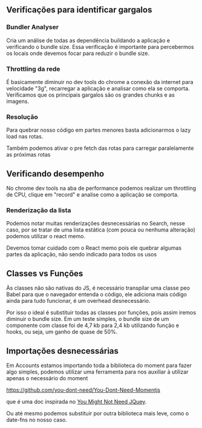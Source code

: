## Verificações para identificar gargalos

### Bundler Analyser

Cria um análise de todas as dependência buildando a aplicação e verificando o bundle size. Essa verificação é importante para percebermos os locais onde devemos focar para reduzir o bundle size.

### Throttling da rede

É basicamente diminuir no dev tools do chrome a conexão da internet para velocidade "3g", recarregar a aplicação e analisar como ela se comporta. Verificamos que os principais gargalos são os grandes chunks e as imagens.

### Resolução

Para quebrar nosso código em partes menores basta adicionarmos o lazy load nas rotas.

Também podemos ativar o pre fetch das rotas para carregar paralelamente as próximas rotas

## Verificando desempenho

No chrome dev tools na aba de performance podemos realizar um throttling de CPU, clique em "record" e analise como a aplicação se comporta.

### Renderização da lista

Podemos notar muitas renderizações desnecessárias no Search, nesse caso, por se tratar de uma lista estática (com pouca ou nenhuma alteração) podemos utilizar o react memo.

Devemos tomar cuidado com o React memo pois ele quebrar algumas partes da aplicação, não sendo indicado para todos os usos

## Classes vs Funções

Às classes não são nativas do JS, é necessário transpilar uma classe peo Babel para que o navegador entenda o código, ele adiciona mais código ainda para tudo funcionar, é um overhead desnecessário.

Por isso o ideal é substituir todas as classes por funções, pois assim iremos diminuir o bundle size. Em um teste simples, o bundle size de um componente com classe foi de 4,7 kb para 2,4 kb utilizando função e hooks, ou seja, um ganho de quase de 50%.

## Importações desnecessárias

Em Accounts estamos importando toda a biblioteca do moment para fazer algo simples, podemos utilizar uma ferramenta para nos auxiliar à utilizar apenas o necessário do moment

https://github.com/you-dont-need/You-Dont-Need-Momentjs

que é uma doc inspirada no [You Might Not Need JQuey](http://youmightnotneedjquery.com/).

Ou até mesmo podemos substituir por outra biblioteca mais leve, como o date-fns no nosso caso.
